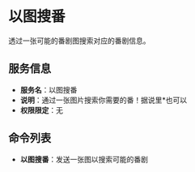 # 以图搜番
透过一张可能的番剧图搜索对应的番剧信息。

## 服务信息
- **服务名**：以图搜番
- **说明**：通过一张图片搜索你需要的番！据说里*也可以
- **权限限定**：无

## 命令列表
- **以图搜番**：发送一张图以搜索可能的番剧
